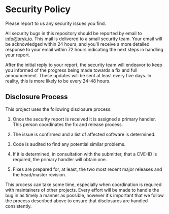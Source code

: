 # Security Policy

Please report to us any security issues you find.

All security bugs in this repository should be reported by email to [info@bryk.io](mailto:info@bryk.io?subject=[GitHub]%20Security%20Report). This mail is delivered to a small security team. Your email will be acknowledged within 24 hours, and you'll receive a more detailed response to your email within 72 hours indicating the next steps in handling your report.

After the initial reply to your report, the security team will endeavor to keep you informed of the progress being made towards a fix and full announcement. These updates will be sent at least every five days. In reality, this is more likely to be every 24-48 hours.

## Disclosure Process

This project uses the following disclosure process:

1. Once the security report is received it is assigned a primary handler. This person coordinates the fix and release process.

2. The issue is confirmed and a list of affected software is determined.

3. Code is audited to find any potential similar problems.

4. If it is determined, in consultation with the submitter, that a CVE-ID is required, the primary handler will obtain one.

5. Fixes are prepared for, at least, the two most recent major releases and the head/master revision.

This process can take some time, especially when coordination is required with maintainers of other projects. Every effort will be made to handle the bug in as timely a manner as possible, however it's important that we follow the process described above to ensure that disclosures are handled consistently.
